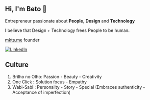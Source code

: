 ## Hi, I'm Beto 👋

Entrepreneur passionate about **People**, **Design** and **Technology**

I believe that Design + Technology frees People to be human.

[mkts.me](mkts.me) founder

<a href="https://www.linkedin.com/in/betomegarcia/" target="_blank"><img src="https://img.shields.io/badge/LinkedIn-%230077B5.svg?&style=flat-square&logo=linkedin&logoColor=white" alt="LinkedIn"> </a>

## Culture

 1. Brilho no Olho: Passion - Beauty - Creativity
 2. One Click : Solution focus - Empathy
 3. Wabi-Sabi : Personality - Story - Special (Embraces authenticity -
        Acceptance of imperfection)
<!--
**Beethoven/beethoven** is a ✨ _special_ ✨ repository because its `README.md` (this file) appears on your GitHub profile.

Here are some ideas to get you started:

- 🔭 I’m currently working on ...
- 🌱 I’m currently learning ...
- 👯 I’m looking to collaborate on ...
- 🤔 I’m looking for help with ...
- 💬 Ask me about ...
- 📫 How to reach me: ...
- 😄 Pronouns: ...
- ⚡ Fun fact: ...
-->
